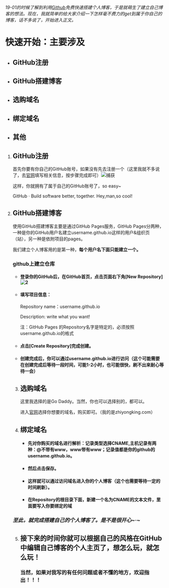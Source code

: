 *19-01的时候了解到利用[Github](GitHub.com)免费快速搭建个人博客，于是就萌生了建立自己博客的想法。现在，我就简单的给大家介绍一下怎样毫不费力的get到属于你自己的博客，话不多说了，开始进入正文。*

# **快速开始：主要涉及**

- ## GitHub注册

- ## GitHub搭建博客

- ## 选购域名

- ## 绑定域名

- ## 其他



1. ## GitHub注册

   首先你要有你自己的GitHub账号，如果没有先去注册一个（这里我就不多说了，去[官网](GitHub.com)填写相关信息，按步骤完成即可）![捕获](C:\Users\King\Desktop\写博客\捕获.PNG)

   这样，你就拥有了属于自己的GitHub账号了，so easy~

   GitHub · Build software better, together.   Hey,man,so cool!

2. ## GitHub搭建博客

   使用GitHub搭建博客主要是通过GitHub Pages服务，GitHub Pages分两种，一种是你的GitHub用户名建立username.github.io这样的用户&组织页（站），另一种是依附项目的pages。

   我们建立个人博客用的是第一种，**每个用户名下面只能建立一个。**

   ### **github上建立仓库**

   - #### 登录你的GitHub后，在GitHub首页，点击页面右下角[New Repository]![2](C:\Users\King\Desktop\写博客\2.PNG)

   - #### 填写项目信息：

     Repository name：username.github.io

     Description: write what you want!

     注：GitHub Pages 的Repository名字是特定的，必须按照username.github.io的格式

   - #### 点击[Create Repository]完成创建。

   - #### 创建完成后，你可以通过username.github.io进行访问（这个可能需要在创建完成后等待一段时间，可能1-2小时，也可能很快，刷不出来耐心等待一会）

   

   3. ## 选购域名

      这里我选择的是Go Daddy。当然，你也可以选择别的，都可以。

      进入[官网](https://sg.godaddy.com)选择你想要的域名，购买即可。（我的是zhiyongking.com）

   4. ## 绑定域名

      - #### 先对你购买的域名进行解析：记录类型选择CNAME,主机记录有两种：@不带有www，www带有www；记录值都是你的github的username.github.io。

      - #### 然后点击保存。

      - #### 这样就可以通过访问域名进入你的个人博客（这个也需要等待一定的时间刷新）。

      - #### 在Repository的根目录下面，新建一个名为CNAME的文本文件，里面要写入你要绑定的域

        

        

   ### *至此，就完成搭建自己的个人博客了。是不是很开心~·~*

   5. ## 接下来的时间你就可以根据自己的风格在GitHub中编辑自己博客的个人主页了，想怎么玩，就怎么玩！

      ### 当然，如果对我写的有任何问题或者不懂的地方，欢迎指出！！！